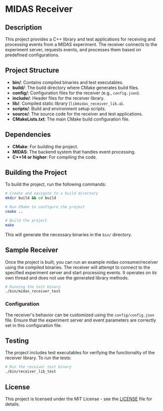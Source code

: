 # MIDAS Receiver

## Description

This project provides a C++ library and test applications for receiving and processing events from a MIDAS experiment. The receiver connects to the experiment server, requests events, and processes them based on predefined configurations.

## Project Structure

- **bin/**: Contains compiled binaries and test executables.
- **build/**: The build directory where CMake generates build files.
- **config/**: Configuration files for the receiver (e.g., `config.json`).
- **include/**: Header files for the receiver library.
- **lib/**: Compiled static library (`libmidas_receiver_lib.a`).
- **scripts/**: Build and environment setup scripts.
- **source/**: The source code for the receiver and test applications.
- **CMakeLists.txt**: The main CMake build configuration file.

## Dependencies

- **CMake**: For building the project.
- **MIDAS**: The backend system that handles event processing.
- **C++14 or higher**: For compiling the code.

## Building the Project

To build the project, run the following commands:

```bash
# Create and navigate to a build directory
mkdir build && cd build

# Run CMake to configure the project
cmake ..

# Build the project
make
```

This will generate the necessary binaries in the `bin/` directory.

## Sample Receiver

Once the project is built, you can run an example midas consumer/receiver using the compiled binaries. The receiver will attempt to connect to the specified experiment server and start processing events. It operates on its own thread and does not use the generated library methods.

```bash
# Running the test binary
./bin/midas_receiver_test
```

### Configuration

The receiver's behavior can be customized using the `config/config.json` file. Ensure that the experiment server and event parameters are correctly set in this configuration file.

## Testing

The project includes test executables for verifying the functionality of the receiver library. To run the tests:

```bash
# Run the receiver test binary
./bin/receiver_lib_test
```

## License

This project is licensed under the MIT License - see the [LICENSE](LICENSE) file for details.

```

